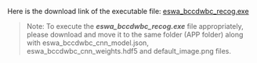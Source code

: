 Here is the download link of the executable file: [eswa_bccdwbc_recog.exe](https://drive.google.com/file/d/1qUSw-g07EmE4MnI8hZFeGT0dkpTYiU_p/view?usp=sharing)

> Note: To execute the **<em>eswa_bccdwbc_recog.exe</em>** file appropriately, please download and move it to the same folder (APP folder) along with eswa_bccdwbc_cnn_model.json, eswa_bccdwbc_cnn_weights.hdf5 and default_image.png files.
